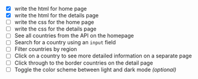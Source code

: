 - [X] write the html for home page
- [X] write the html for the details page
- [ ] write the css for the home page
- [ ] write the css for the details page
- [ ] See all countries from the API on the homepage
- [ ] Search for a country using an `input` field
- [ ] Filter countries by region
- [ ] Click on a country to see more detailed information on a separate page
- [ ] Click through to the border countries on the detail page
- [ ] Toggle the color scheme between light and dark mode _(optional)_